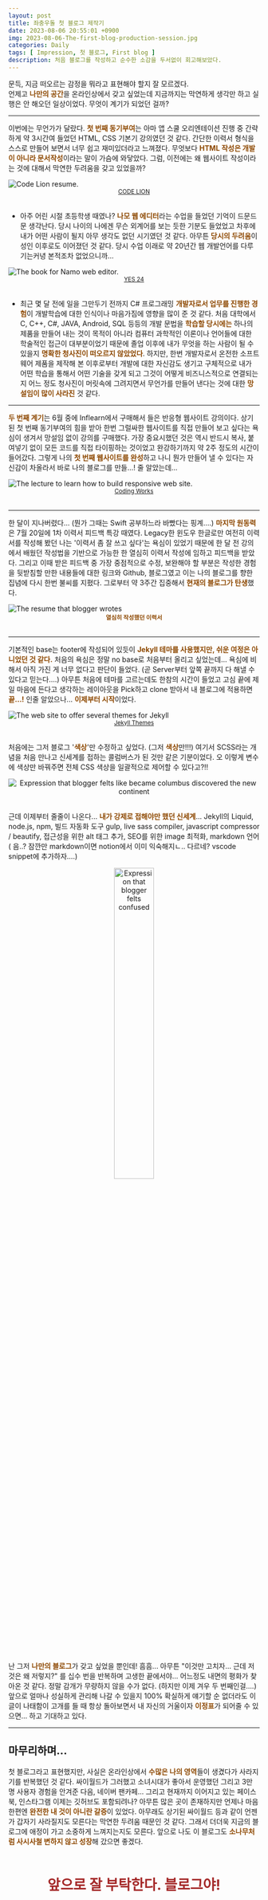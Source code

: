 ```yaml
---
layout: post
title: 좌충우돌 첫 블로그 제작기
date: 2023-08-06 20:55:01 +0900
img: 2023-08-06-The-first-blog-production-session.jpg
categories: Daily
tags: [ Impression, 첫 블로그, First blog ]
description: 처음 블로그를 작성하고 순수한 소감을 두서없이 회고해보았다.
---
```

문득, 지금 떠오르는 감정을 뭐라고 표현해야 할지 잘 모르겠다.  
언제고 <span style="color: #8D4801">**나만의 공간**</span>을 온라인상에서 갖고 싶었는데 지금까지는 막연하게 생각만 하고
실행은 안 해오던 일상이었다. 무엇이 계기가 되었던 걸까?

---

이번에는 무언가가 달랐다. <span style="color: #8D4801">**첫 번째 동기부여**</span>는 아마 앱 스쿨 오리엔테이션 진행 중 간략하게 약 3시간여 들었던 HTML, CSS 기본기 강의였던 것 같다. 간단한 이력서 형식을 스스로 만들어 보면서 너무 쉽고 재미있더라고 느껴졌다. 무엇보다 <span style="color: #8D4801">**HTML 작성은 개발이 아니라 문서작성**</span>이라는 말이 가슴에 와닿았다. 그럼, 이전에는 왜 웹사이트 작성이라는 것에 대해서 막연한 두려움을 갖고 있었을까?

<div class="image-slider-static">
  <img src="https://pub-056cbc77efa44842832acb3cdce331b6.r2.dev/2023-08-06-The-first-blog-production-session/like-lion-app-school-resume.png" title="Code Lion resume." alt="Code Lion resume.">
</div>

<center>
  <a href="https://www.codelion.net/catalog/Q291cnNlTm9kZToydzUy" title="Navigate to CODE LION">
    <small><i class="fa fa-copyright" aria-hidden="true"></i> CODE LION</small>
  </a>
</center>
<br>

- 아주 어린 시절 초등학생 때였나? <span style="color: #8D4801">**나모 웹 에디터**</span>라는 수업을 들었던 기억이 드문드문 생각난다. 당시 나이의 나에겐 무슨 외계어를 보는 듯한 기분도 들었었고 차후에 내가 어떤 사람이 될지 아무 생각도 없던 시기였던 것 같다. 아무튼 <span style="color: #8D4801">**당시의 두려움**</span>이 성인 이후로도 이어졌던 것 같다. 당시 수업 이래로 약 20년간 웹 개발언어를 다루기는커녕 본적조차 없었으니까...

<div class="image-slider-static">
  <img src="https://pub-056cbc77efa44842832acb3cdce331b6.r2.dev/2023-08-06-The-first-blog-production-session/namo-web-editor.jpg" title="The book for Namo web editor." alt="The book for Namo web editor.">
</div>

<center>
  <a href="https://www.yes24.com/Product/Goods/65069480" title="Navigate to YES 24">
    <small><i class="fa fa-copyright" aria-hidden="true"></i> YES 24</small>
  </a>
</center>
<br>

- 최근 몇 달 전에 일을 그만두기 전까지 C# 프로그래밍 <span style="color: #8D4801">**개발자로서 업무를 진행한 경험**</span>이 개발학습에 대한 인식이나 마음가짐에 영향을 많이 준 것 같다. 처음 대학에서 C, C++, C#, JAVA, Android, SQL 등등의 개발 문법을 <span style="color: #8D4801">**학습할 당시에는**</span> 하나의 제품을 만들어 내는 것이 목적이 아니라 컴퓨터 과학적인 이론이나 언어들에 대한 학술적인 접근이 대부분이었기 때문에 졸업 이후에 내가 무엇을 하는 사람이 될 수 있을지 <span style="color: #8D4801">**명확한 청사진이 떠오르지 않았었다**</span>. 하지만, 한번 개발자로서 온전한 소프트웨어 제품을 제작해 본 이후로부터 개발에 대한 자신감도 생기고 구체적으로 내가 어떤 학습을 통해서 어떤 기술을 갖게 되고 그것이 어떻게 비즈니스적으로 연결되는지 어느 정도 청사진이 머릿속에 그려지면서 무언가를 만들어 낸다는 것에 대한 <span style="color: #8D4801">**망설임이 많이 사라진**</span> 것 같다.

---

<span style="color: #8D4801">**두 번째 계기**</span>는 6월 중에 Inflearn에서 구매해서 들은 반응형 웹사이트 강의이다. 상기된 첫 번째 동기부여의 힘을 받아 한번 그럴싸한 웹사이트를 직접 만들어 보고 싶다는 욕심이 생겨서 망설임 없이 강의를 구매했다. 가장 중요시했던 것은 역시 반드시 복사, 붙여넣기 없이 모든 코드를 직접 타이핑하는 것이었고 완강하기까지 약 2주 정도의 시간이 들어갔다. 그렇게 나의 <span style="color: #8D4801">**첫 번째 웹사이트를 완성**</span>하고 나니 뭔가 만들어 낼 수 있다는 자신감이 차올라서 바로 나의 블로그를 만들...! 줄 알았는데...

<div class="image-slider-static">
  <img src="https://pub-056cbc77efa44842832acb3cdce331b6.r2.dev/2023-08-06-The-first-blog-production-session/inflearn-responsive-web-site-lecture.png" title="The lecture to learn how to build responsive web site." alt="The lecture to learn how to build responsive web site.">
</div>

<center>
  <a href="https://www.inflearn.com/course/반응형-웹사이트-포트폴리오-웹퍼블리싱" title="Navigate to Coding Works">
    <small><i class="fa fa-copyright" aria-hidden="true"></i> Coding Works</small>
  </a>
</center>
<br>

---

한 달이 지나버렸다... (뭔가 그때는 Swift 공부하느라 바빴다는 핑계….) <span style="color: #8D4801">**마지막 원동력**</span>은 7월 20일에 1차 이력서 피드백 특강 때였다. Legacy한 윈도우 한글로만 여전히 이력서를 작성해 봤던 나는 '이력서 좀 잘 쓰고 싶다'는 욕심이 있었기 때문에 한 달 전 강의에서 배웠던 작성법을 기반으로 가능한 한 열심히 이력서 작성에 임하고 피드백을 받았다. 그리고 이때 받은 피드백 중 가장 중점적으로 수정, 보완해야 할 부분은 작성한 경험을 뒷받침할 만한 내용들에 대한 링크와 Github, 블로그였고 이는 나의 블로그를 향한 집념에 다시 한번 불씨를 지폈다. 그로부터 약 3주간 집중해서 <span style="color: #8D4801">**현재의 블로그가 탄생**</span>했다.

<div class="image-slider-static">
  <img src="https://pub-056cbc77efa44842832acb3cdce331b6.r2.dev/2023-08-06-The-first-blog-production-session/my-resume.png" title="The resume that blogger wrotes" alt="The resume that blogger wrotes">
</div>

<center>
  <span style="color: #8D4801"><small><b>열심히 작성했던 이력서</b></small></span>
</center>
<br>

---

기본적인 base는 footer에 작성되어 있듯이 <span style="color: #8D4801">**Jekyll 테마를 사용했지만, 쉬운 여정은 아니었던  것 같다.**</span> 처음의 욕심은 정말 no base로 처음부터 올리고 싶었는데... 욕심에 비해서 아직 가진 게 너무 없다고 판단이 들었다. (곧 Server부터 앞쪽 끝까지 다 해낼 수 있다고 믿는다….) 아무튼 처음에 테마를 고르는데도 한참의 시간이 들었고 고심 끝에 제일 마음에 든다고 생각하는 레이아웃을 Pick하고 clone 받아서 내 블로그에 적용하면 <span style="color: #8D4801">**끝…!**</span> 인줄 알았으나... <span style="color: #8D4801">**이제부터 시작**</span>이었다.

<div class="image-slider-static">
  <img src="https://pub-056cbc77efa44842832acb3cdce331b6.r2.dev/2023-08-06-The-first-blog-production-session/jekyll-themes-web-site.png" title="The web site to offer several themes for Jekyll" alt="The web site to offer several themes for Jekyll">
</div>

<center>
  <a href="http://jekyllthemes.org" title="Navigate to Jekyll Themes">
    <small><i class="fa fa-copyright" aria-hidden="true"></i> Jekyll Themes</small>
  </a>
</center>
<br>

처음에는 그저 블로그 '<span style="color: #8D4801">**색상**</span>'만 수정하고 싶었다. (그저 <span style="color: #8D4801">**색상**</span>만!!!) 여기서 SCSS라는 개념을 처음 만나고 신세계를 접하는 콜럼버스가 된 것만 같은 기분이었다. 오 이렇게 변수에 색상만 바꿔주면 전체 CSS 색상을 일괄적으로 제어할 수 있다고?!!

<center>
  <img src="https://pub-056cbc77efa44842832acb3cdce331b6.r2.dev/2023-08-06-The-first-blog-production-session/discovery.jpg.webp" title="Expression that blogger felts like became columbus discovered the new continent" alt="Expression that blogger felts like became columbus discovered the new continent">
</center>
<br>

근데 이제부터 줄줄이 나온다... <span style="color: #8D4801">**내가 강제로 접해야만 했던 신세계**</span>... Jekyll의 Liquid, node.js, npm, 빌드 자동화 도구 gulp, live sass compiler, javascript compressor / beautify, 접근성을 위한 alt 태그 추가, SEO를 위한 image 최적화, markdown 언어 ( 음..? 잠깐만 markdown이면 notion에서 이미 익숙해지ㄴ.. 다르네? vscode snippet에 추가하자….)

<center>
  <img src="{{site.baseurl}}/assets/placeholder.png" data-src="https://pub-056cbc77efa44842832acb3cdce331b6.r2.dev/2023-08-06-The-first-blog-production-session/confused-confused-math.gif" title="Expression that blogger felts confused" alt="Expression that blogger felts confused" width="40%">
</center>
<br>

난 그저 <span style="color: #8D4801">**나만의 블로그**</span>가 갖고 싶었을 뿐인데! 흠흠... 아무튼 "이것만 고치자... 근데 저것은 왜 저렇지?" 를 십수 번을 반복하며 고생한 끝에서야... 어느정도 내면의 평화가 찾아온 것 같다. 정말 감개가 무량하지 않을 수가 없다. (하지만 이제 겨우 두 번째인걸….) 앞으로 얼마나 성실하게 관리해 나갈 수 있을지 100% 확실하게 얘기할 순 없더라도 이 글이 나태함이 고개를 들 때 항상 돌아보면서 내 자신의 거울이자 <span style="color: #8D4801">**이정표**</span>가 되어줄 수 있으면... 하고 기대하고 있다.

---

## 마무리하며...
첫 블로그라고 표현했지만, 사실은 온라인상에서 <span style="color: #8D4801">**수많은 나의 영역**</span>들이 생겼다가 사라지기를 반복했던 것 같다. 싸이월드가 그러했고 소녀시대가 좋아서 운영했던 그리고 3만 명 사용자 경험을 안겨준 다음, 네이버 팬카페... 그리고 현재까지 이어지고 있는 페이스북, 인스타그램 이제는 깃허브도 포함되려나? 아무튼 많은 곳이 존재하지만 언제나 마음 한편엔 <span style="color: #8D4801">**완전한 내 것이 아니란 갈증**</span>이 있었다. 아무래도 상기된 싸이월드 등과 같이 언젠가 갑자기 사라질지도 모른다는 막연한 두려움 때문인 것 같다. 그래서 더더욱 지금의 블로그에 애정이 가고 소중하게 느껴지는지도 모른다. 앞으로 나도 이 블로그도 <span style="color: #8D4801">**소나무처럼 사시사철 변하지 않고 성장**</span>해 갔으면 좋겠다.
<br>
<br>

# <center><span style="color: brown"><b>앞으로 잘 부탁한다. 블로그야!</b></span></center>

